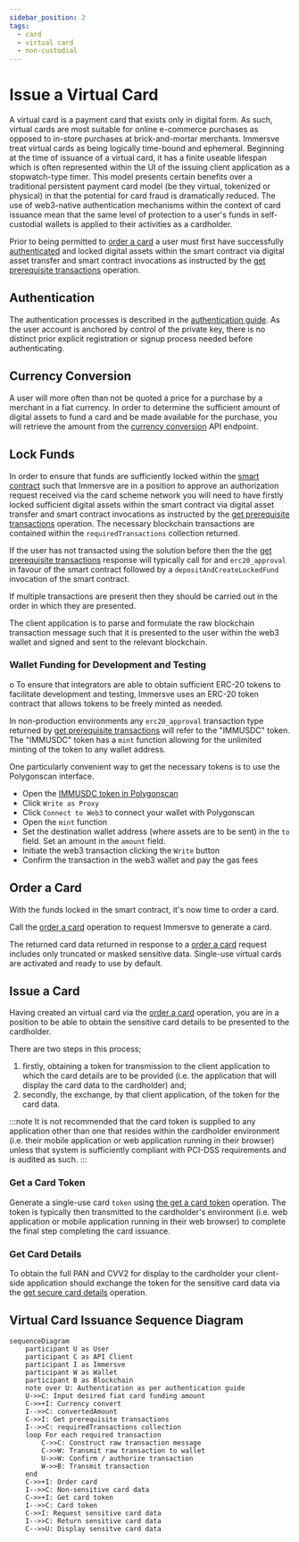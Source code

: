```yaml
---
sidebar_position: 2
tags:
  - card
  - virtual card
  - non-custodial
---
```


# Issue a Virtual Card

A virtual card is a payment card that exists only in digital form. As such, virtual cards are most suitable for online e-commerce purchases as opposed to in-store purchases at brick-and-mortar merchants. Immersve treat virtual cards as being logically time-bound and ephemeral. Beginning at the time of issuance of a virtual card, it has a finite useable lifespan which is often represented within the UI of the issuing client application as a stopwatch-type timer. This model presents certain benefits over a traditional persistent payment card model (be they virtual, tokenized or physical) in that the potential for card fraud is dramatically reduced. The use of web3-native authentication mechanisms within the context of card issuance mean that the same level of protection to a user's funds in self-custodial wallets is applied to their activities as a cardholder.

Prior to being permitted to [order a card](/api-reference/order-card) a user must first have successfully [authenticated](/guides/non-custodial%20wallets/authentication) and locked digital assets within the smart contract via digital asset transfer and smart contract invocations as instructed by the [get prerequisite transactions](/api-reference/get-prerequisite-transactions) operation.

## Authentication

The authentication processes is described in the [authentication guide](/guides/non-custodial%20wallets/authentication). As the user account is anchored by control of the private key, there is no distinct prior explicit registration or signup process needed before authenticating.

## Currency Conversion

A user will more often than not be quoted a price for a purchase by a merchant in a fiat currency. In order to determine the sufficient amount of digital assets to fund a card and be made available for the purchase, you will retrieve the amount from the [currency conversion](/api-reference/currency-convert) API endpoint.

## Lock Funds

In order to ensure that funds are sufficiently locked within the [smart contract](/contracts/payment-protocol) such that Immersve are in a position to approve an authorization request received via the card scheme network you will need to have firstly locked sufficient digital assets within the smart contract via digital asset transfer and smart contract invocations as instructed by the [get prerequisite transactions](/api-reference/get-prerequisite-transactions) operation. The necessary blockchain transactions are contained within the `requiredTransactions` collection returned.

If the user has not transacted using the solution before then the the [get prerequisite transactions](/api-reference/get-prerequisite-transactions) response will typically call for and `erc20_approval` in favour of the smart contract followed by a `depositAndCreateLockedFund` invocation of the smart contract.

If multiple transactions are present then they should be carried out in the order in which they are presented.

The client application is to parse and formulate the raw blockchain transaction message such that it is presented to the user within the web3 wallet and signed and sent to the relevant blockchain.

### Wallet Funding for Development and Testing

o
To ensure that integrators are able to obtain sufficient ERC-20 tokens to facilitate development and testing, Immersve uses an ERC-20 token contract that allows tokens to be freely minted as needed.

In non-production environments any `erc20_approval` transaction type returned by [get prerequisite transactions](/api-reference/get-prerequisite-transactions) will refer to the "IMMUSDC" token. The "IMMUSDC" token has a `mint` function allowing for the unlimited minting of the token to any wallet address.

One particularly convenient way to get the necessary tokens is to use the Polygonscan interface.

- Open the [IMMUSDC token in Polygonscan](https://mumbai.polygonscan.com/address/0x2FaC06acFAeB42CC3B5327fcF53F48D9Da72749d#code)
- Click `Write as Proxy`
- Click `Connect to Web3` to connect your wallet with Polygonscan
- Open the `mint` function
- Set the destination wallet address (where assets are to be sent) in the `to` field. Set an amount in the `amount` field.
- Initiate the web3 transaction clicking the `Write` button
- Confirm the transaction in the web3 wallet and pay the gas fees

## Order a Card

With the funds locked in the smart contract, it's now time to order a card.

Call the [order a card](/api-reference/order-card) operation to request Immersve to generate a card.

The returned card data returned in response to a [order a card](/api-reference/order-card) request includes only truncated or masked sensitive data. Single-use virtual cards are activated and ready to use by default.

## Issue a Card

Having created an virtual card via the [order a card](/api-reference/order-card) operation, you are in a position to be able to obtain the sensitive card details to be presented to the cardholder.

There are two steps in this process;

1. firstly, obtaining a token for transmission to the client application to which the card details are to be provided (i.e. the application that will display the card data to the cardholder) and;
1. secondly, the exchange, by that client application, of the token for the card data.

:::note
It is not recommended that the card token is supplied to any application other than one that resides within the cardholder environment (i.e. their mobile application or web application running in their browser) unless that system is sufficiently compliant with PCI-DSS requirements and is audited as such.
:::

### Get a Card Token

Generate a single-use card `token` using [the get a card token](/api-reference/get-a-card-token) operation. The token is typically then transmitted to the cardholder's environment (i.e. web application or mobile application running in their web browser) to complete the final step completing the card issuance.

### Get Card Details

To obtain the full PAN and CVV2 for display to the cardholder your client-side application should exchange the token for the sensitive card data via the [get secure card details](/api-reference/get-secure-card-details) operation.

## Virtual Card Issuance Sequence Diagram

```mermaid
sequenceDiagram
    participant U as User
    participant C as API Client
    participant I as Immersve
    participant W as Wallet
    participant B as Blockchain
    note over U: Authentication as per authentication guide
    U->>C: Input desired fiat card funding amount
    C->>+I: Currency convert
    I-->>C: convertedAmount
    C->>I: Get prerequisite transactions
    I-->>C: requiredTransactions collection
    loop For each required transaction
        C->>C: Construct raw transaction message
        C->>W: Transmit raw transaction to wallet
        U->>W: Confirm / authorize transaction
        W->>B: Transmit transaction
    end
    C->>+I: Order card
    I-->>C: Non-sensitive card data
    C->>+I: Get card token
    I-->>C: Card token
    C->>I: Request sensitive card data
    I-->>C: Return sensitive card data
    C-->>U: Display sensitve card data
```
